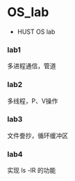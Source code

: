 # OS_lab
- HUST OS lab

### lab1
多进程通信，管道

### lab2
多线程，P、V操作

### lab3
文件誊抄，循环缓冲区

### lab4
实现 ls -lR 的功能

